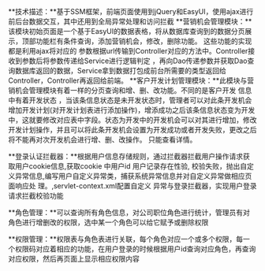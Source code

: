 **技术描述：**基于SSM框架，前端页面使用到jQuery和EasyUI，使用ajax进行前后台数据交互，其中还用到全局异常处理和访问拦截
**营销机会管理模块：**该模块初始页面是一个基于EasyUI的数据表格，将从数据库查询到的数据分页展示，顶部功能栏有条件查询，添加营销机会，修改，删除功能。
这些功能的实现都是利用ajax将对应的 参数根据url传输到Controller对应的方法中。Controller接收到参数后将参数传递给Service进行逻辑判定 ，再向Dao传递参数并获取Dao查询数据库返回的数据，Service拿到数据打包成前台所需要的类型返回给Controller，Controller再返回给前端。
**客户开发计划管理模块：**此模块与营销机会管理模块有着一样的分页查询和增、删、改功能。不同的是客户开发 信息中有着开发状态 ，当该条信息状态是未开发状态时，管理者可以对此条开发机会增加开发计划(对开发计划表进行添加操作)，增添成功之后该条信息状态变为开发中，这就要修改对应表中字段。状态为开发中的开发机会可以对其进行增加，修改开发计划操作，并且可以将此条开发机会设置为开发成功或者开发失败，更改之后将不能再对次开发机会进行增、删、改操作。
只能查看详情。

**登录认证拦截器：**根据用户信息存储规则，通过拦截器拦截用户操作请求获取用户cookie信息,获取cookie 中用户id 用户记录存在性验, 校验失败，抛出自定义异常信息,编写用户自定义异常类，捕获系统异常信息并对自定义异常做相应页面响应处
理。,servlet-context.xml配置自定义 异常与登录拦截器，实现用户登录请求拦截校验功能

**角色管理：**可以查询所有角色信息，对公司职位角色进行统计，管理员有对角色进行增删改的权限，选中某一个角色可以给它赋予或删除权限

**权限管理：**权限表与角色表进行关联，每个角色对应一个或多个权限，每一个权限码对应着相应的功能，在用户登录的时候根据用户id查询对应角色，再查询对应权限，然后再页面上显示相应权限内容

